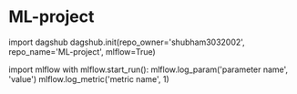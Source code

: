 # ML-project
import dagshub
dagshub.init(repo_owner='shubham3032002', repo_name='ML-project', mlflow=True)

import mlflow
with mlflow.start_run():
  mlflow.log_param('parameter name', 'value')
  mlflow.log_metric('metric name', 1)